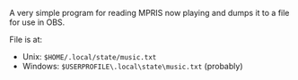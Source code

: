 A very simple program for reading MPRIS now playing and dumps it to a file for use in OBS.

File is at:
- Unix: `$HOME/.local/state/music.txt`
- Windows: `$USERPROFILE\.local\state\music.txt` (probably)